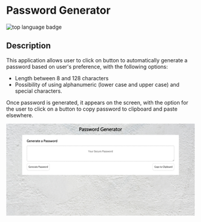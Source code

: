 # Password Generator

![top language badge](https://img.shields.io/github/languages/top/inorrmann/PW-Generator)

## Description

This application allows user to click on button to automatically generate a password based on user's preference, with the following options:

* Length between 8 and 128 characters
* Possibility of using alphanumeric (lower case and upper case) and special characters.

Once password is generated, it appears on the screen, with the option for the user to click on a button to copy password to clipboard and paste elsewhere.

![Screnshot PW-Generator](screenshotPW.png)
